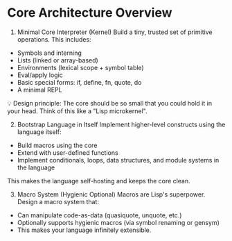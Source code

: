 # Core Architecture Overview

1. Minimal Core Interpreter (Kernel)
Build a tiny, trusted set of primitive operations. This includes:

- Symbols and interning
- Lists (linked or array-based)
- Environments (lexical scope + symbol table)
- Eval/apply logic
- Basic special forms: if, define, fn, quote, do
- A minimal REPL

💡 Design principle: The core should be so small that you could hold it in your head. Think of this like a "Lisp microkernel".

2. Bootstrap Language in Itself
Implement higher-level constructs using the language itself:

- Build macros using the core
- Extend with user-defined functions
- Implement conditionals, loops, data structures, and module systems in the language

This makes the language self-hosting and keeps the core clean.

3. Macro System (Hygienic Optional)
Macros are Lisp's superpower. Design a macro system that:

- Can manipulate code-as-data (quasiquote, unquote, etc.)
- Optionally supports hygienic macros (via symbol renaming or gensym)
- This makes your language infinitely extensible.
